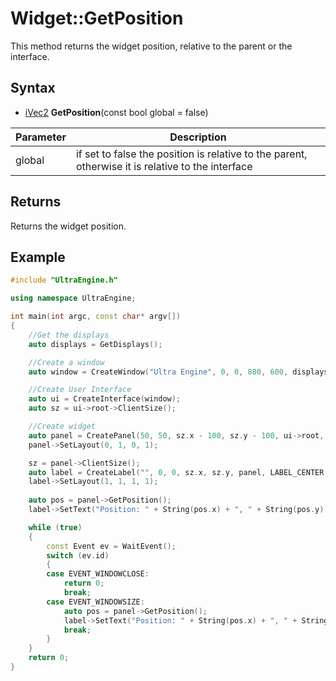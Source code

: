 # Widget::GetPosition

This method returns the widget position, relative to the parent or the interface.

## Syntax

- [iVec2](iVec2.md) **GetPosition**(const bool global = false)

| Parameter | Description |
|---|---|
| global | if set to false the position is relative to the parent, otherwise it is relative to the interface |

## Returns

Returns the widget position.

## Example

```c++
#include "UltraEngine.h"

using namespace UltraEngine;

int main(int argc, const char* argv[])
{
    //Get the displays
    auto displays = GetDisplays();

    //Create a window
    auto window = CreateWindow("Ultra Engine", 0, 0, 800, 600, displays[0], WINDOW_TITLEBAR | WINDOW_RESIZABLE);

    //Create User Interface
    auto ui = CreateInterface(window);
    auto sz = ui->root->ClientSize();

    //Create widget
    auto panel = CreatePanel(50, 50, sz.x - 100, sz.y - 100, ui->root, PANEL_BORDER);
    panel->SetLayout(0, 1, 0, 1);

    sz = panel->ClientSize();
    auto label = CreateLabel("", 0, 0, sz.x, sz.y, panel, LABEL_CENTER | LABEL_MIDDLE);
    label->SetLayout(1, 1, 1, 1);
    
    auto pos = panel->GetPosition();
    label->SetText("Position: " + String(pos.x) + ", " + String(pos.y));

    while (true)
    {
        const Event ev = WaitEvent();
        switch (ev.id)
        {
        case EVENT_WINDOWCLOSE:
            return 0;
            break;
        case EVENT_WINDOWSIZE:
            auto pos = panel->GetPosition();
            label->SetText("Position: " + String(pos.x) + ", " + String(pos.y));
            break;
        }
    }
    return 0;
}
```
